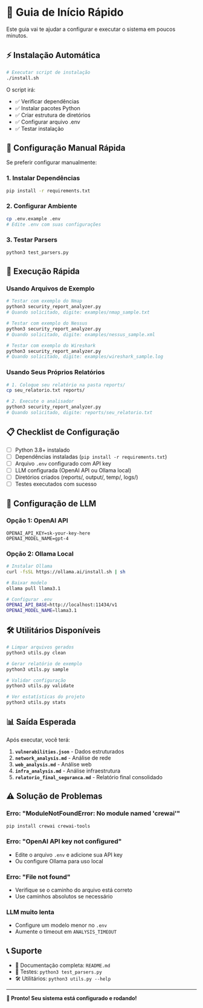 # 🚀 Guia de Início Rápido

Este guia vai te ajudar a configurar e executar o sistema em poucos minutos.

## ⚡ Instalação Automática

```bash
# Executar script de instalação
./install.sh
```

O script irá:
- ✅ Verificar dependências
- ✅ Instalar pacotes Python
- ✅ Criar estrutura de diretórios
- ✅ Configurar arquivo .env
- ✅ Testar instalação

## 🔧 Configuração Manual Rápida

Se preferir configurar manualmente:

### 1. Instalar Dependências
```bash
pip install -r requirements.txt
```

### 2. Configurar Ambiente
```bash
cp .env.example .env
# Edite .env com suas configurações
```

### 3. Testar Parsers
```bash
python3 test_parsers.py
```

## 🎯 Execução Rápida

### Usando Arquivos de Exemplo
```bash
# Testar com exemplo do Nmap
python3 security_report_analyzer.py
# Quando solicitado, digite: examples/nmap_sample.txt

# Testar com exemplo do Nessus  
python3 security_report_analyzer.py
# Quando solicitado, digite: examples/nessus_sample.xml

# Testar com exemplo do Wireshark
python3 security_report_analyzer.py  
# Quando solicitado, digite: examples/wireshark_sample.log
```

### Usando Seus Próprios Relatórios
```bash
# 1. Coloque seu relatório na pasta reports/
cp seu_relatorio.txt reports/

# 2. Execute o analisador
python3 security_report_analyzer.py
# Quando solicitado, digite: reports/seu_relatorio.txt
```

## 📋 Checklist de Configuração

- [ ] Python 3.8+ instalado
- [ ] Dependências instaladas (`pip install -r requirements.txt`)
- [ ] Arquivo `.env` configurado com API key
- [ ] LLM configurada (OpenAI API ou Ollama local)
- [ ] Diretórios criados (reports/, output/, temp/, logs/)
- [ ] Testes executados com sucesso

## 🔑 Configuração de LLM

### Opção 1: OpenAI API
```env
OPENAI_API_KEY=sk-your-key-here
OPENAI_MODEL_NAME=gpt-4
```

### Opção 2: Ollama Local
```bash
# Instalar Ollama
curl -fsSL https://ollama.ai/install.sh | sh

# Baixar modelo
ollama pull llama3.1

# Configurar .env
OPENAI_API_BASE=http://localhost:11434/v1
OPENAI_MODEL_NAME=llama3.1
```

## 🛠️ Utilitários Disponíveis

```bash
# Limpar arquivos gerados
python3 utils.py clean

# Gerar relatório de exemplo
python3 utils.py sample

# Validar configuração
python3 utils.py validate

# Ver estatísticas do projeto
python3 utils.py stats
```

## 📊 Saída Esperada

Após executar, você terá:

1. **`vulnerabilities.json`** - Dados estruturados
2. **`network_analysis.md`** - Análise de rede
3. **`web_analysis.md`** - Análise web
4. **`infra_analysis.md`** - Análise infraestrutura  
5. **`relatorio_final_seguranca.md`** - Relatório final consolidado

## ⚠️ Solução de Problemas

### Erro: "ModuleNotFoundError: No module named 'crewai'"
```bash
pip install crewai crewai-tools
```

### Erro: "OpenAI API key not configured"
- Edite o arquivo `.env` e adicione sua API key
- Ou configure Ollama para uso local

### Erro: "File not found"
- Verifique se o caminho do arquivo está correto
- Use caminhos absolutos se necessário

### LLM muito lenta
- Configure um modelo menor no `.env`
- Aumente o timeout em `ANALYSIS_TIMEOUT`

## 📞 Suporte

- 📖 Documentação completa: `README.md`
- 🧪 Testes: `python3 test_parsers.py`
- 🛠️ Utilitários: `python3 utils.py --help`

---

**🎉 Pronto! Seu sistema está configurado e rodando!**

